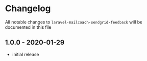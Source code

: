 # Changelog

All notable changes to `laravel-mailcoach-sendgrid-feedback` will be documented in this file

## 1.0.0 - 2020-01-29

- initial release
